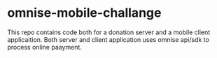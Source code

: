 # omnise-mobile-challange
This repo contains code both for a donation server and a mobile client applicaition. Both server and client application uses omnise api/sdk to process online paayment.
